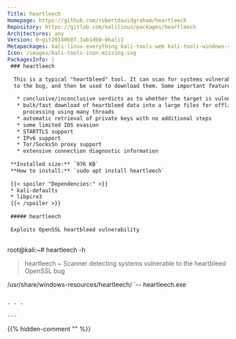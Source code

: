 ```yaml
---
Title: heartleech
Homepage: https://github.com/robertdavidgraham/heartleech
Repository: https://gitlab.com/kalilinux/packages/heartleech
Architectures: any
Version: 0~git20140607.3ab1d60-0kali1
Metapackages: kali-linux-everything kali-tools-web kali-tools-windows-resources 
Icon: /images/kali-tools-icon-missing.svg
PackagesInfo: |
 ### heartleech
 
  This is a typical "heartbleed" tool. It can scan for systems vulnerable
  to the bug, and then be used to download them. Some important features:
   
   * conclusive/inconclusive verdicts as to whether the target is vulnerable
   * bulk/fast download of heartbleed data into a large files for offline
     processing using many threads
   * automatic retrieval of private keys with no additional steps
   * some limited IDS evasion
   * STARTTLS support
   * IPv6 support
   * Tor/Socks5n proxy support
   * extensive connection diagnostic information
 
 **Installed size:** `976 KB`  
 **How to install:** `sudo apt install heartleech`  
 
 {{< spoiler "Dependencies:" >}}
 * kali-defaults
 * libpcre3
 {{< /spoiler >}}
 
 ##### heartleech
 
 Exploits OpenSSL heartbleed vulnerability
 
 ```
 root@kali:~# heartleech -h
 
 > heartleech ~ Scanner detecting systems vulnerable to the heartbleed OpenSSL bug
 
 /usr/share/windows-resources/heartleech/
 `-- heartleech.exe
 ```
 
 - - -
 
---
```

{{% hidden-comment "<!--Do not edit anything above this line-->" %}}
